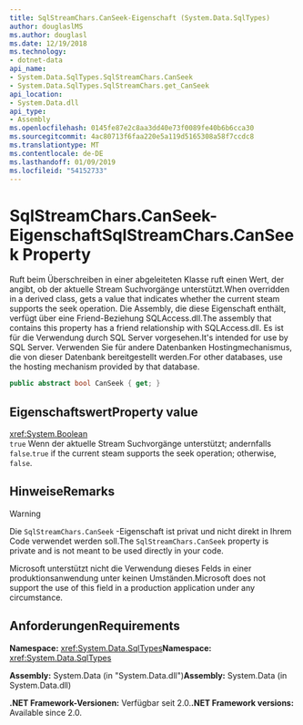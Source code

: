 ```yaml
---
title: SqlStreamChars.CanSeek-Eigenschaft (System.Data.SqlTypes)
author: douglaslMS
ms.author: douglasl
ms.date: 12/19/2018
ms.technology:
- dotnet-data
api_name:
- System.Data.SqlTypes.SqlStreamChars.CanSeek
- System.Data.SqlTypes.SqlStreamChars.get_CanSeek
api_location:
- System.Data.dll
api_type:
- Assembly
ms.openlocfilehash: 0145fe87e2c8aa3dd40e73f0089fe40b6b6cca30
ms.sourcegitcommit: 4ac80713f6faa220e5a119d5165308a58f7ccdc8
ms.translationtype: MT
ms.contentlocale: de-DE
ms.lasthandoff: 01/09/2019
ms.locfileid: "54152733"
---
```

# <a name="sqlstreamcharscanseek-property"></a><span data-ttu-id="31dac-102">SqlStreamChars.CanSeek-Eigenschaft</span><span class="sxs-lookup"><span data-stu-id="31dac-102">SqlStreamChars.CanSeek Property</span></span>

<span data-ttu-id="31dac-103">Ruft beim Überschreiben in einer abgeleiteten Klasse ruft einen Wert, der angibt, ob der aktuelle Stream Suchvorgänge unterstützt.</span><span class="sxs-lookup"><span data-stu-id="31dac-103">When overridden in a derived class, gets a value that indicates whether the current steam supports the seek operation.</span></span> <span data-ttu-id="31dac-104">Die Assembly, die diese Eigenschaft enthält, verfügt über eine Friend-Beziehung SQLAccess.dll.</span><span class="sxs-lookup"><span data-stu-id="31dac-104">The assembly that contains this property has a friend relationship with SQLAccess.dll.</span></span> <span data-ttu-id="31dac-105">Es ist für die Verwendung durch SQL Server vorgesehen.</span><span class="sxs-lookup"><span data-stu-id="31dac-105">It's intended for use by SQL Server.</span></span> <span data-ttu-id="31dac-106">Verwenden Sie für andere Datenbanken Hostingmechanismus, die von dieser Datenbank bereitgestellt werden.</span><span class="sxs-lookup"><span data-stu-id="31dac-106">For other databases, use the hosting mechanism provided by that database.</span></span>

```csharp
public abstract bool CanSeek { get; }
```

## <a name="property-value"></a><span data-ttu-id="31dac-107">Eigenschaftswert</span><span class="sxs-lookup"><span data-stu-id="31dac-107">Property value</span></span>

<xref:System.Boolean>\
<span data-ttu-id="31dac-108">`true` Wenn der aktuelle Stream Suchvorgänge unterstützt; andernfalls `false`.</span><span class="sxs-lookup"><span data-stu-id="31dac-108">`true` if the current steam supports the seek operation; otherwise, `false`.</span></span>

## <a name="remarks"></a><span data-ttu-id="31dac-109">Hinweise</span><span class="sxs-lookup"><span data-stu-id="31dac-109">Remarks</span></span>

> [!WARNING]
> <span data-ttu-id="31dac-110">Die `SqlStreamChars.CanSeek` -Eigenschaft ist privat und nicht direkt in Ihrem Code verwendet werden soll.</span><span class="sxs-lookup"><span data-stu-id="31dac-110">The `SqlStreamChars.CanSeek` property is private and is not meant to be used directly in your code.</span></span>
>
> <span data-ttu-id="31dac-111">Microsoft unterstützt nicht die Verwendung dieses Felds in einer produktionsanwendung unter keinen Umständen.</span><span class="sxs-lookup"><span data-stu-id="31dac-111">Microsoft does not support the use of this field in a production application under any circumstance.</span></span>

## <a name="requirements"></a><span data-ttu-id="31dac-112">Anforderungen</span><span class="sxs-lookup"><span data-stu-id="31dac-112">Requirements</span></span>

<span data-ttu-id="31dac-113">**Namespace:** <xref:System.Data.SqlTypes></span><span class="sxs-lookup"><span data-stu-id="31dac-113">**Namespace:** <xref:System.Data.SqlTypes></span></span>

<span data-ttu-id="31dac-114">**Assembly:** System.Data (in "System.Data.dll")</span><span class="sxs-lookup"><span data-stu-id="31dac-114">**Assembly:** System.Data (in System.Data.dll)</span></span>

<span data-ttu-id="31dac-115">**.NET Framework-Versionen:** Verfügbar seit 2.0.</span><span class="sxs-lookup"><span data-stu-id="31dac-115">**.NET Framework versions:** Available since 2.0.</span></span>